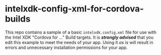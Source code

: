 intelxdk-config-xml-for-cordova-builds
======================================

This repo contains a sample of a basic `intelxdk.config.xml` file for use with the Intel XDK "Cordova for ..." Build targets. It is **_strongly advised_** that you edit this example to meet the needs of your app. Using it _as is_ will result in errors and unnecessary installation permissions for your app.
